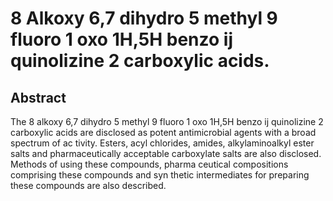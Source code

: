 # 8 Alkoxy 6,7 dihydro 5 methyl 9 fluoro 1 oxo 1H,5H benzo ij quinolizine 2 carboxylic acids.

## Abstract
The 8 alkoxy 6,7 dihydro 5 methyl 9 fluoro 1 oxo 1H,5H benzo ij quinolizine 2 carboxylic acids are disclosed as potent antimicrobial agents with a broad spectrum of ac tivity. Esters, acyl chlorides, amides, alkylaminoalkyl ester salts and pharmaceutically acceptable carboxylate salts are also disclosed. Methods of using these compounds, pharma ceutical compositions comprising these compounds and syn thetic intermediates for preparing these compounds are also described.